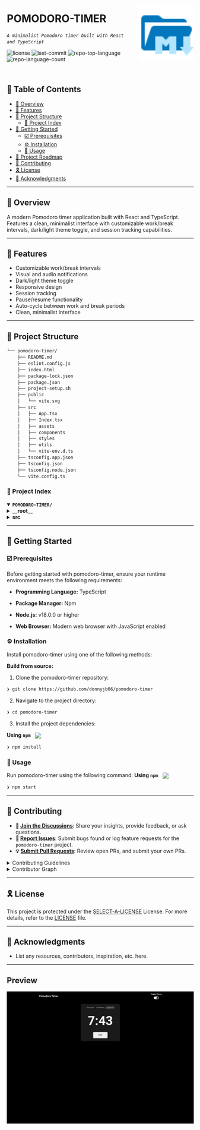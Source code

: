 <div align="left" style="position: relative;">
<img src="https://raw.githubusercontent.com/PKief/vscode-material-icon-theme/ec559a9f6bfd399b82bb44393651661b08aaf7ba/icons/folder-markdown-open.svg" align="right" width="30%" style="margin: -20px 0 0 20px;">
<h1>POMODORO-TIMER</h1>
<p align="left">
	<em><code>A minimalist Pomodoro timer built with React and TypeScript</code></em>
</p>
<p align="left">
	<img src="https://img.shields.io/github/license/donnyjb06/pomodoro-timer?style=default&logo=opensourceinitiative&logoColor=white&color=0080ff" alt="license">
	<img src="https://img.shields.io/github/last-commit/donnyjb06/pomodoro-timer?style=default&logo=git&logoColor=white&color=0080ff" alt="last-commit">
	<img src="https://img.shields.io/github/languages/top/donnyjb06/pomodoro-timer?style=default&color=0080ff" alt="repo-top-language">
	<img src="https://img.shields.io/github/languages/count/donnyjb06/pomodoro-timer?style=default&color=0080ff" alt="repo-language-count">
</p>
<p align="left"><!-- default option, no dependency badges. -->
</p>
<p align="left">
	<!-- default option, no dependency badges. -->
</p>
</div>
<br clear="right">

## 🔗 Table of Contents

- [📍 Overview](#-overview)
- [👾 Features](#-features)
- [📁 Project Structure](#-project-structure)
  - [📂 Project Index](#-project-index)
- [🚀 Getting Started](#-getting-started)
  - [☑️ Prerequisites](#-prerequisites)
  - [⚙️ Installation](#-installation)
  - [🤖 Usage](#-usage)
- [📌 Project Roadmap](#-project-roadmap)
- [🔰 Contributing](#-contributing)
- [🎗 License](#-license)
- [🙌 Acknowledgments](#-acknowledgments)

---

## 📍 Overview

A modern Pomodoro timer application built with React and TypeScript. Features a clean, minimalist interface with customizable work/break intervals, dark/light theme toggle, and session tracking capabilities.

---

## 👾 Features

- Customizable work/break intervals
- Visual and audio notifications
- Dark/light theme toggle
- Responsive design
- Session tracking
- Pause/resume functionality
- Auto-cycle between work and break periods
- Clean, minimalist interface

---

## 📁 Project Structure

```sh
└── pomodoro-timer/
    ├── README.md
    ├── eslint.config.js
    ├── index.html
    ├── package-lock.json
    ├── package.json
    ├── project-setup.sh
    ├── public
    │   └── vite.svg
    ├── src
    │   ├── App.tsx
    │   ├── Index.tsx
    │   ├── assets
    │   ├── components
    │   ├── styles
    │   ├── utils
    │   └── vite-env.d.ts
    ├── tsconfig.app.json
    ├── tsconfig.json
    ├── tsconfig.node.json
    └── vite.config.ts
```

### 📂 Project Index

<details open>
	<summary><b><code>POMODORO-TIMER/</code></b></summary>
	<details> <!-- __root__ Submodule -->
		<summary><b>__root__</b></summary>
		<blockquote>
			<table>
			<tr>
				<td><b><a href='https://github.com/donnyjb06/pomodoro-timer/blob/master/tsconfig.node.json'>tsconfig.node.json</a></b></td>
				<td><code>❯ REPLACE-ME</code></td>
			</tr>
			<tr>
				<td><b><a href='https://github.com/donnyjb06/pomodoro-timer/blob/master/package-lock.json'>package-lock.json</a></b></td>
				<td><code>❯ REPLACE-ME</code></td>
			</tr>
			<tr>
				<td><b><a href='https://github.com/donnyjb06/pomodoro-timer/blob/master/project-setup.sh'>project-setup.sh</a></b></td>
				<td><code>❯ REPLACE-ME</code></td>
			</tr>
			<tr>
				<td><b><a href='https://github.com/donnyjb06/pomodoro-timer/blob/master/tsconfig.json'>tsconfig.json</a></b></td>
				<td><code>❯ REPLACE-ME</code></td>
			</tr>
			<tr>
				<td><b><a href='https://github.com/donnyjb06/pomodoro-timer/blob/master/tsconfig.app.json'>tsconfig.app.json</a></b></td>
				<td><code>❯ REPLACE-ME</code></td>
			</tr>
			<tr>
				<td><b><a href='https://github.com/donnyjb06/pomodoro-timer/blob/master/package.json'>package.json</a></b></td>
				<td><code>❯ REPLACE-ME</code></td>
			</tr>
			<tr>
				<td><b><a href='https://github.com/donnyjb06/pomodoro-timer/blob/master/vite.config.ts'>vite.config.ts</a></b></td>
				<td><code>❯ REPLACE-ME</code></td>
			</tr>
			<tr>
				<td><b><a href='https://github.com/donnyjb06/pomodoro-timer/blob/master/index.html'>index.html</a></b></td>
				<td><code>❯ REPLACE-ME</code></td>
			</tr>
			<tr>
				<td><b><a href='https://github.com/donnyjb06/pomodoro-timer/blob/master/eslint.config.js'>eslint.config.js</a></b></td>
				<td><code>❯ REPLACE-ME</code></td>
			</tr>
			</table>
		</blockquote>
	</details>
	<details> <!-- src Submodule -->
		<summary><b>src</b></summary>
		<blockquote>
			<table>
			<tr>
				<td><b><a href='https://github.com/donnyjb06/pomodoro-timer/blob/master/src/App.tsx'>App.tsx</a></b></td>
				<td><code>❯ REPLACE-ME</code></td>
			</tr>
			<tr>
				<td><b><a href='https://github.com/donnyjb06/pomodoro-timer/blob/master/src/Index.tsx'>Index.tsx</a></b></td>
				<td><code>❯ REPLACE-ME</code></td>
			</tr>
			<tr>
				<td><b><a href='https://github.com/donnyjb06/pomodoro-timer/blob/master/src/vite-env.d.ts'>vite-env.d.ts</a></b></td>
				<td><code>❯ REPLACE-ME</code></td>
			</tr>
			</table>
			<details>
				<summary><b>styles</b></summary>
				<blockquote>
					<table>
					<tr>
						<td><b><a href='https://github.com/donnyjb06/pomodoro-timer/blob/master/src/styles/App.scss'>App.scss</a></b></td>
						<td><code>❯ REPLACE-ME</code></td>
					</tr>
					<tr>
						<td><b><a href='https://github.com/donnyjb06/pomodoro-timer/blob/master/src/styles/index.scss'>index.scss</a></b></td>
						<td><code>❯ REPLACE-ME</code></td>
					</tr>
					</table>
					<details>
						<summary><b>helper</b></summary>
						<blockquote>
							<table>
							<tr>
								<td><b><a href='https://github.com/donnyjb06/pomodoro-timer/blob/master/src/styles/helper/_reset.scss'>_reset.scss</a></b></td>
								<td><code>❯ REPLACE-ME</code></td>
							</tr>
							<tr>
								<td><b><a href='https://github.com/donnyjb06/pomodoro-timer/blob/master/src/styles/helper/_functions.scss'>_functions.scss</a></b></td>
								<td><code>❯ REPLACE-ME</code></td>
							</tr>
							<tr>
								<td><b><a href='https://github.com/donnyjb06/pomodoro-timer/blob/master/src/styles/helper/_mixins.scss'>_mixins.scss</a></b></td>
								<td><code>❯ REPLACE-ME</code></td>
							</tr>
							<tr>
								<td><b><a href='https://github.com/donnyjb06/pomodoro-timer/blob/master/src/styles/helper/_variables.scss'>_variables.scss</a></b></td>
								<td><code>❯ REPLACE-ME</code></td>
							</tr>
							</table>
						</blockquote>
					</details>
				</blockquote>
			</details>
			<details>
				<summary><b>components</b></summary>
				<blockquote>
					<details>
						<summary><b>Main</b></summary>
						<blockquote>
							<table>
							<tr>
								<td><b><a href='https://github.com/donnyjb06/pomodoro-timer/blob/master/src/components/Main/Main.module.scss'>Main.module.scss</a></b></td>
								<td><code>❯ REPLACE-ME</code></td>
							</tr>
							<tr>
								<td><b><a href='https://github.com/donnyjb06/pomodoro-timer/blob/master/src/components/Main/Main.tsx'>Main.tsx</a></b></td>
								<td><code>❯ REPLACE-ME</code></td>
							</tr>
							</table>
						</blockquote>
					</details>
					<details>
						<summary><b>Header</b></summary>
						<blockquote>
							<table>
							<tr>
								<td><b><a href='https://github.com/donnyjb06/pomodoro-timer/blob/master/src/components/Header/Header.module.scss'>Header.module.scss</a></b></td>
								<td><code>❯ REPLACE-ME</code></td>
							</tr>
							<tr>
								<td><b><a href='https://github.com/donnyjb06/pomodoro-timer/blob/master/src/components/Header/Header.tsx'>Header.tsx</a></b></td>
								<td><code>❯ REPLACE-ME</code></td>
							</tr>
							</table>
						</blockquote>
					</details>
					<details>
						<summary><b>ToggleButton</b></summary>
						<blockquote>
							<table>
							<tr>
								<td><b><a href='https://github.com/donnyjb06/pomodoro-timer/blob/master/src/components/ToggleButton/ToggleButton.tsx'>ToggleButton.tsx</a></b></td>
								<td><code>❯ REPLACE-ME</code></td>
							</tr>
							<tr>
								<td><b><a href='https://github.com/donnyjb06/pomodoro-timer/blob/master/src/components/ToggleButton/ToggleButton.module.scss'>ToggleButton.module.scss</a></b></td>
								<td><code>❯ REPLACE-ME</code></td>
							</tr>
							</table>
						</blockquote>
					</details>
					<details>
						<summary><b>Timer</b></summary>
						<blockquote>
							<table>
							<tr>
								<td><b><a href='https://github.com/donnyjb06/pomodoro-timer/blob/master/src/components/Timer/TimerCountdown.tsx'>TimerCountdown.tsx</a></b></td>
								<td><code>❯ REPLACE-ME</code></td>
							</tr>
							<tr>
								<td><b><a href='https://github.com/donnyjb06/pomodoro-timer/blob/master/src/components/Timer/TimerWrapper.tsx'>TimerWrapper.tsx</a></b></td>
								<td><code>❯ REPLACE-ME</code></td>
							</tr>
							<tr>
								<td><b><a href='https://github.com/donnyjb06/pomodoro-timer/blob/master/src/components/Timer/TimerToggle.tsx'>TimerToggle.tsx</a></b></td>
								<td><code>❯ REPLACE-ME</code></td>
							</tr>
							<tr>
								<td><b><a href='https://github.com/donnyjb06/pomodoro-timer/blob/master/src/components/Timer/TimerCycleBtn.tsx'>TimerCycleBtn.tsx</a></b></td>
								<td><code>❯ REPLACE-ME</code></td>
							</tr>
							<tr>
								<td><b><a href='https://github.com/donnyjb06/pomodoro-timer/blob/master/src/components/Timer/index.ts'>index.ts</a></b></td>
								<td><code>❯ REPLACE-ME</code></td>
							</tr>
							<tr>
								<td><b><a href='https://github.com/donnyjb06/pomodoro-timer/blob/master/src/components/Timer/TimerAlarm.tsx'>TimerAlarm.tsx</a></b></td>
								<td><code>❯ REPLACE-ME</code></td>
							</tr>
							<tr>
								<td><b><a href='https://github.com/donnyjb06/pomodoro-timer/blob/master/src/components/Timer/TimerButtonGroup.tsx'>TimerButtonGroup.tsx</a></b></td>
								<td><code>❯ REPLACE-ME</code></td>
							</tr>
							<tr>
								<td><b><a href='https://github.com/donnyjb06/pomodoro-timer/blob/master/src/components/Timer/Timer.module.scss'>Timer.module.scss</a></b></td>
								<td><code>❯ REPLACE-ME</code></td>
							</tr>
							</table>
						</blockquote>
					</details>
					<details>
						<summary><b>Button</b></summary>
						<blockquote>
							<table>
							<tr>
								<td><b><a href='https://github.com/donnyjb06/pomodoro-timer/blob/master/src/components/Button/Button.tsx'>Button.tsx</a></b></td>
								<td><code>❯ REPLACE-ME</code></td>
							</tr>
							<tr>
								<td><b><a href='https://github.com/donnyjb06/pomodoro-timer/blob/master/src/components/Button/Button.module.scss'>Button.module.scss</a></b></td>
								<td><code>❯ REPLACE-ME</code></td>
							</tr>
							</table>
						</blockquote>
					</details>
				</blockquote>
			</details>
			<details>
				<summary><b>utils</b></summary>
				<blockquote>
					<table>
					<tr>
						<td><b><a href='https://github.com/donnyjb06/pomodoro-timer/blob/master/src/utils/useMediaQuery.tsx'>useMediaQuery.tsx</a></b></td>
						<td><code>❯ REPLACE-ME</code></td>
					</tr>
					<tr>
						<td><b><a href='https://github.com/donnyjb06/pomodoro-timer/blob/master/src/utils/ThemeContext.tsx'>ThemeContext.tsx</a></b></td>
						<td><code>❯ REPLACE-ME</code></td>
					</tr>
					</table>
					<details>
						<summary><b>Timer</b></summary>
						<blockquote>
							<table>
							<tr>
								<td><b><a href='https://github.com/donnyjb06/pomodoro-timer/blob/master/src/utils/Timer/TimerMode.tsx'>TimerMode.tsx</a></b></td>
								<td><code>❯ REPLACE-ME</code></td>
							</tr>
							<tr>
								<td><b><a href='https://github.com/donnyjb06/pomodoro-timer/blob/master/src/utils/Timer/TimerContext.tsx'>TimerContext.tsx</a></b></td>
								<td><code>❯ REPLACE-ME</code></td>
							</tr>
							</table>
						</blockquote>
					</details>
				</blockquote>
			</details>
		</blockquote>
	</details>
</details>

---

## 🚀 Getting Started

### ☑️ Prerequisites

Before getting started with pomodoro-timer, ensure your runtime environment meets the following requirements:

- **Programming Language:** TypeScript
- **Package Manager:** Npm

- **Node.js:** v18.0.0 or higher
- **Web Browser:** Modern web browser with JavaScript enabled

### ⚙️ Installation

Install pomodoro-timer using one of the following methods:

**Build from source:**

1. Clone the pomodoro-timer repository:

```sh
❯ git clone https://github.com/donnyjb06/pomodoro-timer
```

2. Navigate to the project directory:

```sh
❯ cd pomodoro-timer
```

3. Install the project dependencies:

**Using `npm`** &nbsp; [<img align="center" src="https://img.shields.io/badge/npm-CB3837.svg?style={badge_style}&logo=npm&logoColor=white" />](https://www.npmjs.com/)

```sh
❯ npm install
```

### 🤖 Usage

Run pomodoro-timer using the following command:
**Using `npm`** &nbsp; [<img align="center" src="https://img.shields.io/badge/npm-CB3837.svg?style={badge_style}&logo=npm&logoColor=white" />](https://www.npmjs.com/)

```sh
❯ npm start
```

---

## 🔰 Contributing

- **💬 [Join the Discussions](https://github.com/donnyjb06/pomodoro-timer/discussions)**: Share your insights, provide feedback, or ask questions.
- **🐛 [Report Issues](https://github.com/donnyjb06/pomodoro-timer/issues)**: Submit bugs found or log feature requests for the `pomodoro-timer` project.
- **💡 [Submit Pull Requests](https://github.com/donnyjb06/pomodoro-timer/blob/main/CONTRIBUTING.md)**: Review open PRs, and submit your own PRs.

<details closed>
<summary>Contributing Guidelines</summary>

1. **Fork the Repository**: Start by forking the project repository to your github account.
2. **Clone Locally**: Clone the forked repository to your local machine using a git client.
   ```sh
   git clone https://github.com/donnyjb06/pomodoro-timer
   ```
3. **Create a New Branch**: Always work on a new branch, giving it a descriptive name.
   ```sh
   git checkout -b new-feature-x
   ```
4. **Make Your Changes**: Develop and test your changes locally.
5. **Commit Your Changes**: Commit with a clear message describing your updates.
   ```sh
   git commit -m 'Implemented new feature x.'
   ```
6. **Push to github**: Push the changes to your forked repository.
   ```sh
   git push origin new-feature-x
   ```
7. **Submit a Pull Request**: Create a PR against the original project repository. Clearly describe the changes and their motivations.
8. **Review**: Once your PR is reviewed and approved, it will be merged into the main branch. Congratulations on your contribution!
</details>

<details closed>
<summary>Contributor Graph</summary>
<br>
<p align="left">
   <a href="https://github.com{/donnyjb06/pomodoro-timer/}graphs/contributors">
      <img src="https://contrib.rocks/image?repo=donnyjb06/pomodoro-timer">
   </a>
</p>
</details>

---

## 🎗 License

This project is protected under the [SELECT-A-LICENSE](https://choosealicense.com/licenses) License. For more details, refer to the [LICENSE](https://choosealicense.com/licenses/) file.

---

## 🙌 Acknowledgments

- List any resources, contributors, inspiration, etc. here.

---

## Preview

<img src="./public/webpage-preview.png" alt="preview image">
